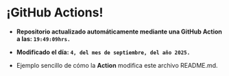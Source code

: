 # ¡GitHub Actions!
* **Repositorio actualizado automáticamente mediante una GitHub Action a las: `19:49:09hrs.`**
* **Modificado el día: `4, del mes de septiembre, del año 2025.`**

* Ejemplo sencillo de cómo la **Action** modifica este archivo README.md.
